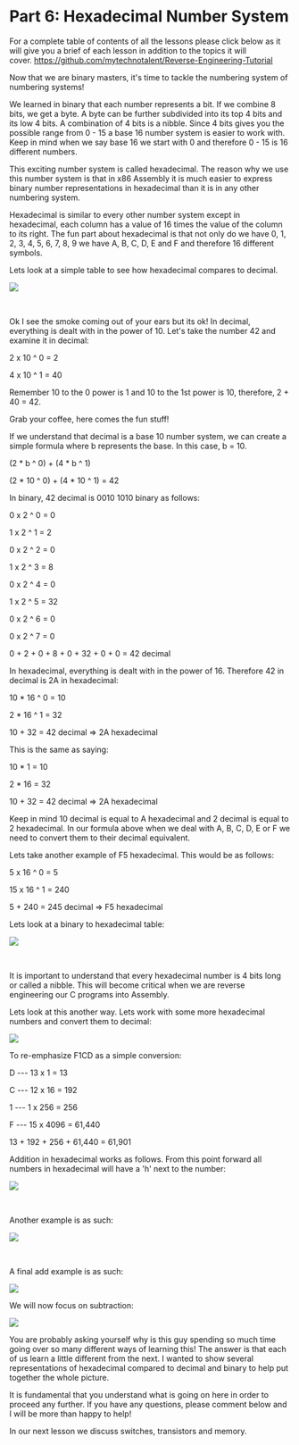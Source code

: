 # Part 6: Hexadecimal Number System

For a complete table of contents of all the lessons please click below as it will give you a brief of each lesson in addition to the topics it will cover.&nbsp;https://github.com/mytechnotalent/Reverse-Engineering-Tutorial

Now that we are binary masters, it's time to tackle the numbering system of numbering systems!

We learned in binary that each number represents a bit. If we combine 8 bits, we get a byte. A byte can be further subdivided into its top 4 bits and its low 4 bits. A combination of 4 bits is a nibble. Since 4 bits gives you the possible range from 0 - 15 a base 16 number system is easier to work with. Keep in mind when we say base 16 we start with 0 and therefore 0 - 15 is 16 different numbers.

This exciting number system is called hexadecimal. The reason why we use this number system is that in x86 Assembly it is much easier to express binary number representations in hexadecimal than it is in any other numbering system.

Hexadecimal is similar to every other number system except in hexadecimal, each column has a value of 16 times the value of the column to its right. The fun part about hexadecimal is that not only do we have 0, 1, 2, 3, 4, 5, 6, 7, 8, 9 we have A, B, C, D, E and F and therefore 16 different symbols.

Lets look at a simple table to see how hexadecimal compares to decimal.

<div class="slate-resizable-image-embed slate-image-embed__resize-left"><img src="https://media-exp1.licdn.com/dms/image/C4E12AQH9o8vMTtE0kg/article-inline_image-shrink_1000_1488/0/1520241886257?e=1614211200&amp;v=beta&amp;t=b_9UU94GomXOpEYKfxhgHwBtGPXoEeFZKb_SwHfR5Ho"/></div>

&nbsp;&nbsp;&nbsp;&nbsp;&nbsp;&nbsp;

Ok I see the smoke coming out of your ears but its ok! In decimal, everything is dealt with in the power of 10. Let's take the number 42 and examine it in decimal:

2 x 10 ^ 0 = 2

4 x 10 ^ 1 = 40

Remember 10 to the 0 power is 1 and 10 to the 1st power is 10, therefore, 2 + 40 = 42.

Grab your coffee, here comes the fun stuff!

If we understand that decimal is a base 10 number system, we can create a simple formula where b represents the base. In this case, b = 10.

(2 \* b ^ 0) + (4 \* b ^ 1)

(2 \* 10 ^ 0) + (4 \* 10 ^ 1) = 42

In binary, 42 decimal is 0010 1010 binary as follows:

0 x 2 ^ 0 = 0

1 x 2 ^ 1 = 2

0 x 2 ^ 2 = 0

1 x 2 ^ 3 = 8

0 x 2 ^ 4 = 0

1 x 2 ^ 5 = 32

0 x 2 ^ 6 = 0

0 x 2 ^ 7 = 0

0 + 2 + 0 + 8 + 0 + 32 + 0 + 0 = 42 decimal

In hexadecimal, everything is dealt with in the power of 16. Therefore 42 in decimal is 2A in hexadecimal:

10 \* 16 ^ 0 = 10

2 \* 16 ^ 1 = 32

10 + 32 = 42 decimal =&gt; 2A hexadecimal

This is the same as saying:

10 \* 1 = 10

2 \* 16 = 32

10 + 32 = 42 decimal =&gt; 2A hexadecimal

Keep in mind 10 decimal is equal to A hexadecimal and 2 decimal is equal to 2 hexadecimal. In our formula above when we deal with A, B, C, D, E or F we need to convert them to their decimal equivalent.

Lets take another example of F5 hexadecimal. This would be as follows:

5 x 16 ^ 0 = 5

15 x 16 ^ 1 = 240

5 + 240 = 245 decimal =&gt; F5 hexadecimal

Lets look at a binary to hexadecimal table:

<div class="slate-resizable-image-embed slate-image-embed__resize-left"><img src="https://media-exp1.licdn.com/dms/image/C4E12AQEfuQu5M5D7MQ/article-inline_image-shrink_1000_1488/0/1520145784508?e=1614211200&amp;v=beta&amp;t=HjRcnIfSiBWvRLQ7MLmmybPvPP2B0PEh9_t-cNtnxDw"/></div>

  

  

&nbsp;&nbsp;&nbsp;

It is important to understand that every hexadecimal number is 4 bits long or called a nibble. This will become critical when we are reverse engineering our C programs into Assembly.

Lets look at this another way. Lets work with some more hexadecimal numbers and convert them to decimal:

<div class="slate-resizable-image-embed slate-image-embed__resize-full-width"><img src="https://media-exp1.licdn.com/dms/image/C4E12AQFvP6RVwKmvwg/article-inline_image-shrink_1000_1488/0/1520236890634?e=1614211200&amp;v=beta&amp;t=Hr0XARMkSh7u9VLmCCASykvUouiO_UlCcxXiJRlMmas"/></div>

To re-emphasize F1CD as a simple conversion:

D --- 13 x 1 = 13

C --- 12 x 16 = 192

1 --- 1 x 256 = 256

F --- 15 x 4096 = 61,440

13 + 192 + 256 + 61,440 = 61,901

Addition in hexadecimal works as follows. From this point forward all numbers in hexadecimal will have a 'h' next to the number:

<div class="slate-resizable-image-embed slate-image-embed__resize-left"><img src="https://media-exp1.licdn.com/dms/image/C4E12AQEfDFzOYfBMSw/article-inline_image-shrink_1000_1488/0/1520242000178?e=1614211200&amp;v=beta&amp;t=Z7Pfodt3OmcecooGlhTEg7Z6rHGRSc8WFFPFXKkidW0"/></div>

&nbsp;&nbsp;&nbsp;&nbsp;&nbsp;&nbsp;&nbsp;&nbsp;

Another example is as such:

<div class="slate-resizable-image-embed slate-image-embed__resize-left"><img src="https://media-exp1.licdn.com/dms/image/C4E12AQEu8Jf8QS3e6g/article-inline_image-shrink_1000_1488/0/1520243446596?e=1614211200&amp;v=beta&amp;t=mJKx_tZbqZSSgcx9032JmxoOhnBbVKsE2bPwQUVdtaQ"/></div>

&nbsp;&nbsp;&nbsp;&nbsp;&nbsp;&nbsp;

A final add example is as such:

<div class="slate-resizable-image-embed slate-image-embed__resize-full-width"><img src="https://media-exp1.licdn.com/dms/image/C4E12AQF6gGgpD6JFEw/article-inline_image-shrink_1000_1488/0/1520523392895?e=1614211200&amp;v=beta&amp;t=z9f28yjG41twWotdH1607T1cQzNrvIWKqDsXmeYcgUI"/></div>

We will now focus on subtraction:

<div class="slate-resizable-image-embed slate-image-embed__resize-full-width"><img src="https://media-exp1.licdn.com/dms/image/C4E12AQHeMmQ8fgDbDg/article-inline_image-shrink_1000_1488/0/1520109978524?e=1614211200&amp;v=beta&amp;t=KV8quojgzLoXR_7m606cIi0f8CtOsw9l-wx8YXlhEDQ"/></div>

You are probably asking yourself why is this guy spending so much time going over so many different ways of learning this! The answer is that each of us learn a little different from the next. I wanted to show several representations of hexadecimal compared to decimal and binary to help put together the whole picture.

It is fundamental that you understand what is going on here in order to proceed any further. If you have any questions, please comment below and I will be more than happy to help!

In our next lesson we discuss switches, transistors and memory.